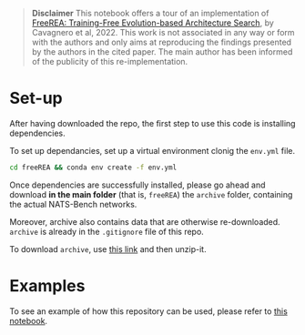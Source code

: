 > **Disclaimer**
This notebook offers a tour of an implementation of [FreeREA: Training-Free Evolution-based Architecture Search](https://arxiv.org/pdf/2207.05135.pdf), by Cavagnero et al, 2022.
This work is not associated in any way or form with the authors and only aims at reproducing the findings presented by the authors in the cited paper. 
The main author has been informed of the publicity of this re-implementation. 


# Set-up

After having downloaded the repo, the first step to use this code is installing dependencies.

To set up dependancies, set up a virtual environment clonig the `env.yml` file.

```bash
cd freeREA && conda env create -f env.yml
```

Once dependencies are successfully installed, please go ahead and download **in the main folder** (that is, `freeREA`) the `archive` folder, containing the actual NATS-Bench networks. 

Moreover, archive also contains data that are otherwise re-downloaded. `archive` is already in the `.gitignore` file of this repo. 

To download `archive`, use [this link](https://drive.google.com/file/d/1LMpDiS1hmCLsC4Y86bhF41NzqAx5kS8c/view?usp=share_link) and then unzip-it.

# Examples
To see an example of how this repository can be used, please refer to [this notebook](https://github.com/fracapuano/freeREA/blob/main/FreeREA.ipynb).
